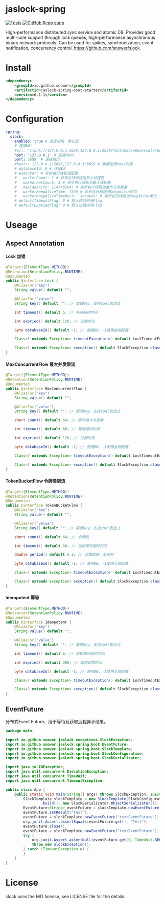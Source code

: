 # jaslock-spring

[![Tests](https://img.shields.io/github/actions/workflow/status/snower/jaslock/build-test.yml?label=tests)](https://github.com/snower/jaslock-spring/actions/workflows/build-test.yml)
[![GitHub Repo stars](https://img.shields.io/github/stars/snower/jaslock-spring?style=social)](https://github.com/snower/jaslock-spring/stargazers)

High-performance distributed sync service and atomic DB. Provides good multi-core support through lock queues, high-performance asynchronous binary network protocols. Can be used for spikes, synchronization, event notification, concurrency control. https://github.com/snower/slock

# Install

```xml
<dependency>
    <groupId>io.github.snower</groupId>
    <artifactId>jaslock-spring-boot-starter</artifactId>
    <version>0.1.1</version>
</dependency>
```

# Configuration

```yaml
spring:
  slock:
    enabled: true # 是否启用，默认是
    # 连接URL
    #url: 'slock://127.0.0.1:5658,127.0.0.1:5659/?database=0&executorWorkerCount=1&executorMaxWorkerCount=2&executorMaxCapacity=2147483647&executorWorkerKeepAliveTime=7200&defaultTimeoutFlag=0&defaultExpriedFlag=0'
    host: '127.0.0.1' # 连接Host
    port: 5658  # 连接端口
    #hosts: 127.0.0.1:5658,127.0.0.1:5659 # 集群连接Host列表
    # databaseId: 0 # 连接DB
    # executor: # 异步执行线程池配置
    #   workerCount: 1 # 异步执行线程池核心线程数
    #   maxWorkerCount: 2 # 异步执行线程池最大线程数
    #   maxCapacity: 2147483647 # 异步执行线程池最大任务数量
    #   workerKeepAliveTime: 7200 # 异步执行线程池KeepAlive时间
    #   workerKeepAliveTimeUnit: 'seconds' # 异步执行线程池KeepAlive单位
    # defaultTimeoutFlag: 0 # 默认超时时间Flag
    # defaultExpriedFlag: 0 # 默认过期时间Flag
```

# Useage

## Aspect Annotation

#### Lock 加锁

```java
@Target({ElementType.METHOD})
@Retention(RetentionPolicy.RUNTIME)
@Documented
public @interface Lock {
    @AliasFor("key")
    String value() default "";

    @AliasFor("value")
    String key() default ""; // 加锁Key，支持spel表达式

    int timeout() default 5; // 等待超时时间

    int expried() default 120; // 过期时间

    byte databaseId() default -1; // 使用DB，-1使用全局配置

    Class<? extends Exception> timeoutException() default LockTimeoutException.class; // 超时抛出异常类型

    Class<? extends Exception> exception() default SlockException.class; // 抛出其它异常类型
}
```

#### MaxConcurrentFlow 最大并发限流

```java
@Target({ElementType.METHOD})
@Retention(RetentionPolicy.RUNTIME)
@Documented
public @interface MaxConcurrentFlow {
    @AliasFor("key")
    String value() default "";

    @AliasFor("value")
    String key() default ""; // 限流Key，支持spel表达式

    short count() default 64; // 限流最大并发数

    int timeout() default 60; // 等待超时时间

    int expried() default 120; // 过期时间

    byte databaseId() default -1; // 使用DB，-1使用全局配置

    Class<? extends Exception> timeoutException() default LockTimeoutException.class; // 超时抛出异常类型

    Class<? extends Exception> exception() default SlockException.class; // 抛出其它异常类型
}
```

#### TokenBucketFlow 令牌桶限流

```java
@Target({ElementType.METHOD})
@Retention(RetentionPolicy.RUNTIME)
@Documented
public @interface TokenBucketFlow {
    @AliasFor("key")
    String value() default "";

    @AliasFor("value")
    String key() default ""; // 限流Key，支持spel表达式

    short count() default 64; // 令牌数

    int timeout() default 60; // 加锁等待超时时间

    double period() default 0.1; // 过期周期，单位秒

    byte databaseId() default -1; // 使用DB，-1使用全局配置

    Class<? extends Exception> timeoutException() default LockTimeoutException.class; // 超时抛出异常类型

    Class<? extends Exception> exception() default SlockException.class; // 抛出其它异常类型
}
```

#### Idempotent 幂等

```java
@Target({ElementType.METHOD})
@Retention(RetentionPolicy.RUNTIME)
@Documented
public @interface Idempotent {
    @AliasFor("key")
    String value() default "";

    @AliasFor("value")
    String key() default ""; // 幂等Key，支持spel表达式

    int timeout() default 5; // 加锁等待超时时间

    int expried() default 300; // 加锁过期时间

    byte databaseId() default -1; // 使用DB，-1使用全局配置

    Class<? extends Exception> timeoutException() default LockTimeoutException.class; // 超时抛出异常类型

    Class<? extends Exception> exception() default SlockException.class; // 抛出其它异常类型
}
```

## EventFuture

分布式Event Future，用于等待及获取远程异步结果。

```java
package main;

import io.github.snower.jaslock.exceptions.SlockException;
import io.github.snower.jaslock.spring.boot.EventFuture;
import io.github.snower.jaslock.spring.boot.SlockTemplate;
import io.github.snower.jaslock.spring.boot.SlockConfiguration;
import io.github.snower.jaslock.spring.boot.SlockSerializater;

import java.io.IOException;
import java.util.concurrent.ExecutionException;
import java.util.concurrent.TimeUnit;
import java.util.concurrent.TimeoutException;

public class App {
    public static void main(String[] args) throws SlockException, IOException, ExecutionException, InterruptedException {
        SlockTemplate slockTemplate = new SlockTemplate(SlockConfiguration.newBuilder()
                .build(), new SlockSerializater.ObjectSerializater());
        EventFuture<String> eventFuture = slockTemplate.newEventFuture("testEventFuture");
        eventFuture.setResult("Test");
        eventFuture = slockTemplate.newEventFuture("testEventFuture");
        org.junit.Assert.assertEquals(eventFuture.get(), "Test");
        eventFuture.close();
        eventFuture = slockTemplate.newEventFuture("testEventFuture");
        try {
            org.junit.Assert.assertNull(eventFuture.get(0, TimeUnit.SECONDS));
            throw new SlockException();
        } catch (TimeoutException e) {
        }
    }
}
```

# License

slock uses the MIT license, see LICENSE file for the details.